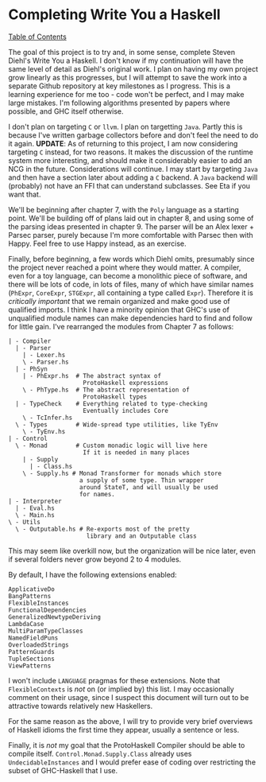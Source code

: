 
<h1> Completing Write You a Haskell </h1>

[Table of Contents](table_of_contents.md)

The goal of this project is to try and, in some sense, complete Steven Diehl's Write You a Haskell. I don't know if my continuation will have the same level of detail as Diehl's original work. I plan on having my own project grow linearly as this progresses, but I will attempt to save the work into a separate Github repository at key milestones as I progress. This is a learning experience for me too - code won't be perfect, and I may make large mistakes. I'm following algorithms presented by papers where possible, and GHC itself otherwise.

I don't plan on targeting `C` or `llvm`. I plan on targetting `Java`. Partly this is because I've written garbage collectors before and don't feel the need to do it again. **UPDATE**: As of returning to this project, I am now considering targeting `C` instead, for two reasons. It makes the discussion of the runtime system more interesting, and should make it considerably easier to add an NCG in the future. Considerations will continue. I may start by targeting `Java` and then have a section later about adding a `C` backend. A `Java` backend will (probably) not have an FFI that can understand subclasses. See Eta if you want that.

We'll be beginning after chapter 7, with the `Poly` language as a starting point. We'll be building off of plans laid out in chapter 8, and using some of the parsing ideas presented in chapter 9. The parser will be an Alex lexer + Parsec parser, purely because I'm more comfortable with Parsec then with Happy. Feel free to use Happy instead, as an exercise.

Finally, before beginning, a few words which Diehl omits, presumably since the project never reached a point where they would matter. A compiler, even for a toy language, can become a monolithic piece of software, and there will be lots of code, in lots of files, many of which have similar names (`PhExpr`, `CoreExpr`, `STGExpr`, all containing a type called `Expr`). Therefore it is _critically important_ that we remain organized and make good use of qualified imports. I think I have a minority opinion that GHC's use of unqualified module names can make dependencies hard to find and follow for little gain. I've rearranged the modules from Chapter 7 as follows:
```
| - Compiler
  | - Parser
    | - Lexer.hs
    \ - Parser.hs
  | - PhSyn
    | - PhExpr.hs  # The abstract syntax of 
					 ProtoHaskell expressions
    \ - PhType.hs  # The abstract representation of
                     ProtoHaskell types
  | - TypeCheck    # Everything related to type-checking
                     Eventually includes Core
    \ - TcInfer.hs
  \ - Types        # Wide-spread type utilities, like TyEnv
    \ - TyEnv.hs
| - Control 
  \ - Monad        # Custom monadic logic will live here
                     If it is needed in many places
    | - Supply
      | - Class.hs
    \ - Supply.hs # Monad Transformer for monads which store
                    a supply of some type. Thin wrapper
                    around StateT, and will usually be used
                    for names.     
| - Interpreter
  | - Eval.hs
  \ - Main.hs
\ - Utils
  \ - Outputable.hs # Re-exports most of the pretty
					  library and an Outputable class         
```
This may seem like overkill now, but the organization will be nice later, even if several folders never grow beyond 2 to 4 modules.

By default, I have the following extensions enabled:
```
ApplicativeDo
BangPatterns
FlexibleInstances
FunctionalDependencies
GeneralizedNewtypeDeriving
LambdaCase
MultiParamTypeClasses
NamedFieldPuns
OverloadedStrings
PatternGuards
TupleSections
ViewPatterns
```
I won't include `LANGUAGE` pragmas for these extensions. Note that `FlexibleContexts` is _not_ on (or implied by) this list. I may occasionally comment on their usage, since I suspect this document will turn out to be attractive towards relatively new Haskellers.

For the same reason as the above, I will try to provide very brief overviews of Haskell idioms the first time they appear, usually a sentence or less.

Finally, it is _not_ my goal that the ProtoHaskell Compiler should be able to compile itself. `Control.Monad.Supply.Class` already uses `UndecidableInstances` and I would prefer ease of coding over restricting the subset of GHC-Haskell that I use. 
